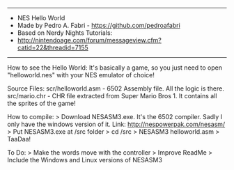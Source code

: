 **************************************************************
* NES Hello World
* Made by Pedro A. Fabri - https://github.com/pedroafabri
* Based on Nerdy Nights Tutorials:
*	http://nintendoage.com/forum/messageview.cfm?catid=22&threadid=7155
**************************************************************

How to see the Hello World:
	It's basically a game, so you just need to open "helloworld.nes" with your NES emulator of choice!

Source Files:
	scr/helloworld.asm - 6502 Assembly file. All the logic is there.
	src/mario.chr - CHR file extracted from Super Mario Bros 1. It contains all the sprites of the game!

How to compile:
	> Download NESASM3.exe. It's the 6502 compiler. Sadly I only have the windows version of it.
	  Link: http://nespowerpak.com/nesasm/
	> Put NESASM3.exe at /src folder
	> cd /src
	> NESASM3 helloworld.asm
	> TaaDaa!

To Do:
	> Make the words move with the controller
	> Improve ReadMe
	> Include the Windows and Linux versions of NESASM3
